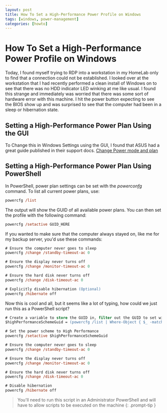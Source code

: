 ```yaml
---
layout: post
title: How To Set a High-Performance Power Profile on Windows
tags: [windows, power-management]
categories: [howto]
---
```


# How To Set a High-Performance Power Profile on Windows

Today, I found myself trying to RDP into a workstation in my HomeLab only to find that a connection could not be established. I looked over at the workstation that I had recently performed a clean install of Windows on to see that there was no HDD indicator LED winking at me like usual. I found this strange and immediately was worried that there was some sort of hardware error with this machine. I hit the power button expecting to see the BIOS show up and was surprised to see that the computer had been in a sleep or hibernation state.

## Setting a High-Performance Power Plan Using the GUI

To Change this in Windows Settings using the GUI, I found that ASUS had a great guide published in their support docs. [Change Power mode and plan](https://www.asus.com/support/FAQ/1044699/)

## Setting a High-Performance Power Plan Using PowerShell


In PowerShell, power plan settings can be set with the *powerconfg* command. To list all current power plans, use:

```ps
powercfg /list
```

The output will show the <span title="Globally Unique IDentifier">GUID</span> of all available power plans. You can then set the profile with the following command:

```ps
powercfg /setactive GUID_HERE
```
If you wanted to make sure that the computer always stayed on, like me for my backup server, you'd use these commands: 

```ps
# Ensure the computer never goes to sleep
powercfg /change /standby-timeout-ac 0

# Ensure the display never turns off
powercfg /change /monitor-timeout-ac 0

# Ensure the hard disk never turns off
powercfg /change /disk-timeout-ac 0

# Explicitly disable hibernation (Optional)
powercfg /hibernate off
```
Now this is cool and all, but it seems like a lot of typing, how could we just run this as a PowerShell script?

```ps
# Create a variable to store the GUID in, filter out the GUID to set with powercfg
$highPerformanceSchemeGuid = (powercfg /list | Where-Object { $_ -match "High performance" } | ForEach-Object { if ($_ -match "([a-fA-F0-9]{8}-[a-fA-F0-9]{4}-[a-fA-F0-9]{4}-[a-fA-F0-9]{4}-[a-fA-F0-9]{12})") { $matches[1] } })

# Set the power scheme to High Performance
powercfg /setactive $highPerformanceSchemeGuid

# Ensure the computer never goes to sleep
powercfg /change /standby-timeout-ac 0

# Ensure the display never turns off
powercfg /change /monitor-timeout-ac 0

# Ensure the hard disk never turns off
powercfg /change /disk-timeout-ac 0

# Disable hibernation
powercfg /hibernate off
```

> You'll need to run this script in an Administrator PowerShell and will have to allow scripts to be executed on the machine
{: .prompt-tip }
